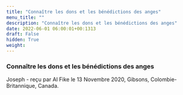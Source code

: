 ```yaml
---
title: "Connaître les dons et les bénédictions des anges"
menu_title: ""
description: "Connaître les dons et les bénédictions des anges"
date: 2022-06-01 06:00:01+00:1313
draft: False
hidden: True
weight:
---
```

### Connaître les dons et les bénédictions des anges

Joseph - reçu par Al Fike le 13 Novembre 2020, Gibsons, Colombie-Britannique, Canada.




